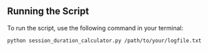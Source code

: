 ## Running the Script

To run the script, use the following command in your terminal:

```bash
python session_duration_calculator.py /path/to/your/logfile.txt
```
